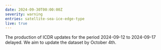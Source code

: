 ```yaml
---
date: 2024-09-30T00:00:00Z
severity: warning
entries: satellite-sea-ice-edge-type
live: true
---
```

The production of ICDR updates for the period 2024-09-12 to 2024-09-17 delayed. We aim to update the dataset by October 4th.

